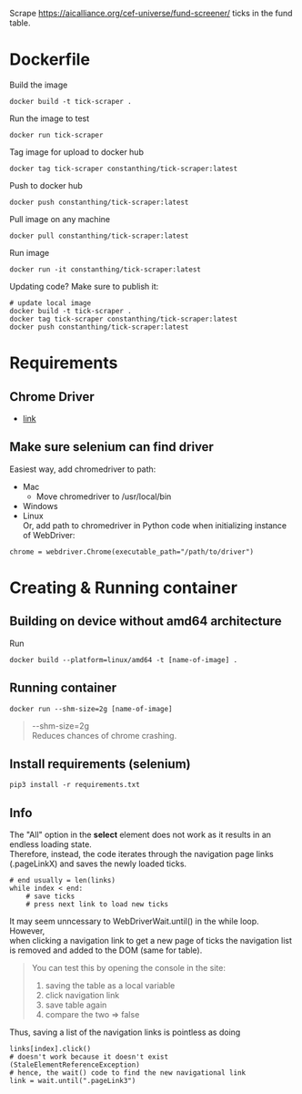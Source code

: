 Scrape https://aicalliance.org/cef-universe/fund-screener/ ticks in the fund table.
# Dockerfile
Build the image
```
docker build -t tick-scraper .
```
Run the image to test
```
docker run tick-scraper
```
Tag image for upload to docker hub
```
docker tag tick-scraper constanthing/tick-scraper:latest
```
Push to docker hub
```
docker push constanthing/tick-scraper:latest
```
Pull image on any machine
```
docker pull constanthing/tick-scraper:latest
```
Run image
```
docker run -it constanthing/tick-scraper:latest
```
Updating code? Make sure to publish it:
```
# update local image
docker build -t tick-scraper .
docker tag tick-scraper constanthing/tick-scraper:latest
docker push constanthing/tick-scraper:latest
```
# Requirements
## Chrome Driver
- [link](https://googlechromelabs.github.io/chrome-for-testing/)

## Make sure selenium can find driver
Easiest way, add chromedriver to path:
- Mac
	- Move chromedriver to /usr/local/bin
- Windows
- Linux  
Or, add path to chromedriver in Python code when initializing instance of WebDriver:
```
chrome = webdriver.Chrome(executable_path="/path/to/driver")
```

# Creating & Running container 
## Building on device without amd64 architecture
Run 
```
docker build --platform=linux/amd64 -t [name-of-image] .
```

## Running container
```
docker run --shm-size=2g [name-of-image]
```
> --shm-size=2g  
Reduces chances of chrome crashing.


## Install requirements (selenium) 
```
pip3 install -r requirements.txt
```

## Info
The "All" option in the **select** element does not work as it results in an endless loading state.  
Therefore, instead, the code iterates through the navigation page links (.pageLinkX) and saves the 
newly loaded ticks.
```
# end usually = len(links)
while index < end:
	# save ticks 
	# press next link to load new ticks
```

It may seem unncessary to WebDriverWait.until() in the while loop. However,  
when clicking a navigation link to get a new page of ticks the navigation list 
is removed and added to the DOM (same for table).
> You can test this by opening the console in the site:
> 1. saving the table as a local variable
> 2. click navigation link 
> 3. save table again
> 4. compare the two => false  

Thus, saving a list of the navigation links is pointless as doing
```
links[index].click()
# doesn't work because it doesn't exist (StaleElementReferenceException)
# hence, the wait() code to find the new navigational link
link = wait.until(".pageLink3")
```
